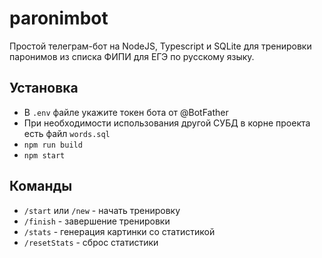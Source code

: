 # paronimbot
Простой телеграм-бот на NodeJS, Typescript и SQLite для тренировки паронимов из списка ФИПИ для ЕГЭ по русскому языку. 

## Установка
- В `.env` файле укажите токен бота от @BotFather
- При необходимости использования другой СУБД в корне проекта есть файл `words.sql`
- `npm run build`
- `npm start`

## Команды
- `/start` или `/new` - начать тренировку
- `/finish` - завершение тренировки
- `/stats` - генерация картинки со статистикой
- `/resetStats` - сброс статистики
